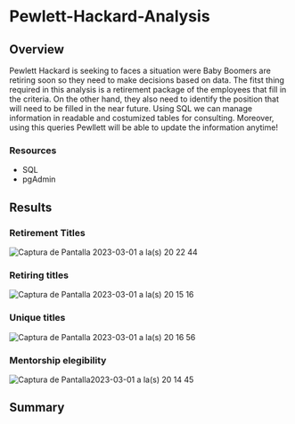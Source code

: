 # Pewlett-Hackard-Analysis

## Overview

Pewlett Hackard is seeking to faces a situation were Baby Boomers are retiring soon so they need to make decisions based on data. The fitst thing required in this analysis is a retirement package of the employees that fill in the criteria. On the other hand, they also need to identify the position that will need to be filled in the near future. Using SQL we can manage information in readable and costumized tables for consulting. Moreover, using this queries Pewllett will be able to update the information anytime!

### Resources

- SQL
- pgAdmin


## Results

### Retirement Titles

![Captura de Pantalla 2023-03-01 a la(s) 20 22 44](https://user-images.githubusercontent.com/114015620/222314509-562a5410-c4d8-4e41-ac67-e0551d3f7052.png)


### Retiring titles

![Captura de Pantalla 2023-03-01 a la(s) 20 15 16](https://user-images.githubusercontent.com/114015620/222313445-c9c8e451-c3b4-43cd-9fb5-6f9655927610.png)

### Unique titles

![Captura de Pantalla 2023-03-01 a la(s) 20 16 56](https://user-images.githubusercontent.com/114015620/222313708-75c0d2e6-cb6d-42d0-a583-b002b4c1ba63.png)

### Mentorship elegibility 
![Captura de Pantalla2023-03-01 a la(s) 20 14 45](https://user-images.githubusercontent.com/114015620/222313361-2027a9f2-752c-4e1f-8c35-5045668cca81.png)


## Summary
